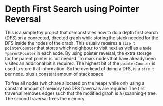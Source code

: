 # Depth First Search using Pointer Reversal
This is a simple toy project that demonstrates how to do a depth first search
(DFS) on a connected, directed graph while storing the stack needed for the DFS
inside the nodes of the graph.
This usually requires a `size_t pointerCounter` that stores which neighbour to
visit next as well as a `Node *parentPointer` in each node.
By using pointer reversal, the extra storage for the parent pointer is not
needed.
To mark nodes that have already been visited an additional bit is required. 
The highest bit of the `pointerCounter` is used to store that information.
So the overhead of doing a DFS, is a `size_t` per node, plus a constant amount
of stack space.

To free all nodes (which are allocated on the heap) while only using a constant
amount of memory two DFS traversals are required.
The first traversal removes edges such that the modified graph is a (spanning-)
tree.
The second traversal frees the memory.